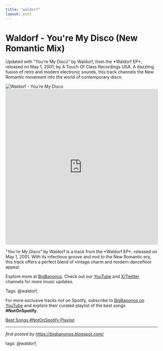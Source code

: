 ```yaml
---
title: "waldorf"
layout: post
---
```

<!-- Title of the Post -->
<h1 >Waldorf - You're My Disco (New Romantic Mix)</h1> <!-- Introductory Text -->
<p >Updated with "You're My Disco" by Waldorf, from the *Waldorf EP*, released on May 1, 2001, by A Touch Of Class Recordings USA. A dazzling fusion of retro and modern electronic sounds, this track channels the New Romantic movement into the world of contemporary disco.</p> <!-- Featured Image -->
<div > <img src="https://waldorfmusic.org/wp-content/uploads/ltbm-08.jpg" alt="Waldorf - You're My Disco" />
</div> <!-- YouTube Video Embed -->
<div > <iframe width="100%" height="514" src="https://www.youtube.com/embed/-rgO9cw6t0k" title="Waldorf â€“ You're My Disco (New Romantic Mix)" frameborder="0" allow="accelerometer; autoplay; clipboard-write; encrypted-media; gyroscope; picture-in-picture; web-share" referrerpolicy="strict-origin-when-cross-origin" allowfullscreen></iframe>
</div> <!-- Song Information -->
<div > <p><em>"You're My Disco"</em> by Waldorf is a track from the *Waldorf EP*, released on May 1, 2001. With its infectious groove and nod to the New Romantic era, this track offers a perfect blend of vintage charm and modern dancefloor appeal.</p>
</div> <!-- Footer Links -->
<div > <p>Explore more at <a href="https://bigbanonos.blogspot.com/" target="_blank">BigBanonos</a>. Check out our <a href="https://www.youtube.com/@BigBanonos" target="_blank">YouTube</a> and <a href="https://x.com/bigbanonos" target="_blank">X/Twitter</a> channels for more music updates.</p>
</div> <!-- Tags -->
<p >Tags: @waldorf,</p>


<!--Subscribe and Playlist Links-->
<div>
    <p>For more exclusive tracks not on Spotify, subscribe to <a href="https://www.youtube.com/@BigBanonos" target="_blank">BigBanonos on YouTube</a> and explore their curated playlist of the best songs <strong>#NotOnSpotify</strong>.</p>
    <p><a href="https://www.youtube.com/playlist?list=PLtuNtuTatqI0kFahUCbtbfenC_ET5O_tr" target="_blank">Best Songs #NotOnSpotify Playlist<br /></a></p></div>

<hr />

<p><em>first posted by</em> <a href="https://bigbanonos.blogspot.com/" rel="noopener" target="_new">https://bigbanonos.blogspot.com/</a></p>

<p>tags: @waldorf,</p>
